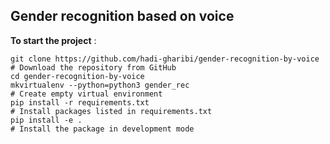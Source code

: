 ## Gender recognition based on voice
 
 **To start the project** :
 
 
 ```shell
git clone https://github.com/hadi-gharibi/gender-recognition-by-voice   # Download the repository from GitHub
cd gender-recognition-by-voice
mkvirtualenv --python=python3 gender_rec                                # Create empty virtual environment
pip install -r requirements.txt                                         # Install packages listed in requirements.txt
pip install -e .                                                        # Install the package in development mode
```
